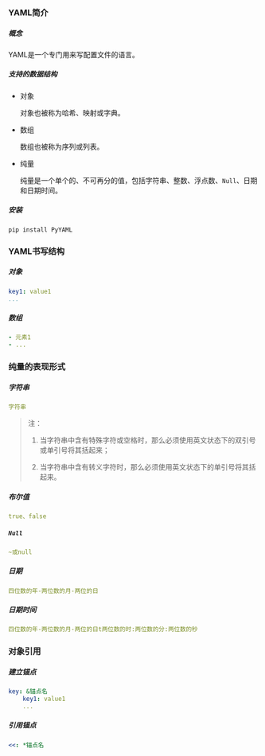 ### YAML简介

##### 概念

YAML是一个专门用来写配置文件的语言。

##### 支持的数据结构

* 对象

    对象也被称为哈希、映射或字典。

* 数组

    数组也被称为序列或列表。

* 纯量

    纯量是一个单个的、不可再分的值，包括字符串、整数、浮点数、`Null`、日期和日期时间。

##### 安装

```shell
pip install PyYAML
```

### YAML书写结构

##### 对象

```yaml
key1: value1
...
```

##### 数组

```yaml
- 元素1
- ...
```

### 纯量的表现形式

##### 字符串

```yaml
字符串
```

> 注：
>
> 1. 当字符串中含有特殊字符或空格时，那么必须使用英文状态下的双引号或单引号将其括起来；
>
> 2. 当字符串中含有转义字符时，那么必须使用英文状态下的单引号将其括起来。

##### 布尔值

```yaml
true、false
```

##### `Null`

```yaml
~或null
```

##### 日期

```yaml
四位数的年-两位数的月-两位的日
```

##### 日期时间

```yaml
四位数的年-两位数的月-两位的日t两位数的时:两位数的分:两位数的秒
```

### 对象引用

##### 建立锚点

```yaml
key: &锚点名
    key1: value1
    ...
```

##### 引用锚点

```yaml
<<: *锚点名
```